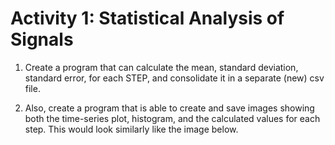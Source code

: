 # Activity 1: Statistical Analysis of Signals

1. Create a program that can calculate the mean, standard deviation, standard error, for each STEP, and consolidate it in a separate (new) csv file.

2. Also, create a program that is able to create and save images showing both the time-series plot, histogram, and the calculated values for each step. This would look similarly like the image below.

